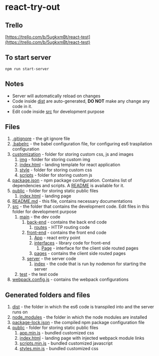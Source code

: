 # react-try-out
## Trello
[https://trello.com/b/5ugkxmBt/react-test](https://trello.com/b/5ugkxmBt/react-test)
## To start server
`npm run start-server`
## Notes
- Server will automatically reload on changes
- Code inside [dist](dist) are auto-generated, **DO NOT** make any change any code in it.
- Edit code inside [src](src) for development purpose
## Files
1. [.gitignore](.gitignore) - the git ignore file
1. [.babelrc](.babelrc) - the babel configuration file, for configuring es6 traspilation configuration
1. [customization](customization) - folder for storing custom css, js and images
    1. [img](customization/img) - folder for storing custom img
    1. [index.html](customization/index.html) - landing template for react application
    1. [style](customization/style) - folder for storing custom css
    1. [scripts](customization/scripts) - folder for storing custom js
1. [package.json](package.json) - npm package configuration. Contains list of dependencies and scripts. A [README](README.package.json.md) is available for it.
1. [public](public) - folder for storing static public files
    1. [index.html](public/index.html) - landing page
1. [README.md](README.md) - this file, contains necessary documentations
1. [src](src) - the folder that contains the development code. Edit files in this folder for development purpose
    1. [main](src/main) - the dev code
        1. [back-end](src/main/back-end) - contains the back end code
            1. [routes](src/main/back-end/routes.js) - HTTP routing code
        1. [front-end](src/main/back-end) - contains the front end code
            1. [App](src/main/front-end/app.js) - react entry point
            1. [interfaces](src/main/front-end/interfaces) - library code for front-end
                1. [Page](src/main/front-end/interfaces/page.js) - interface for the client side routed pages
            1. [pages](src/main/front-end/pages) - contains the client side routed pages
        1. [server](src/main/server) - the server code
            1. [index](src/main/server/index.js) - the code that is run by nodemon for starting the server
    1. [test](src/test) - the test code
1. [webpack.config.js](webpack.config.js) - contains the webpack configurations
## Generated folders and files
1. [dist](dist) - the folder in which the es6 code is transpiled into and the server runs on
1. [node_modules](node_modules) - the folder in which the node modules are installed
1. [package-lock.json](package-lock.json) - the compiled npm package configuration file
1. [public](public) - folder for storing static public files
    1. [app.min.js](public/styles.min.js) - bundled customized css
    1. [index.html](public/index.html) - landing page with injected webpack module links
    1. [scripts.min.js](public/scripts.min.js) - bundled customized javascript
    1. [styles.min.js](public/styles.min.js) - bundled customized css